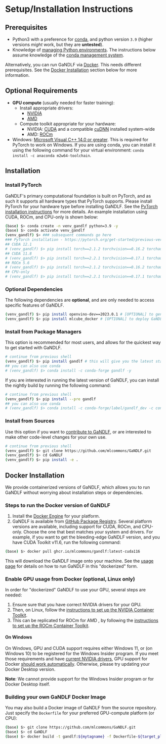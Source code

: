 # Setup/Installation Instructions

## Prerequisites

- Python3 with a preference for [conda](https://conda.io), and python version `3.9` (higher versions *might* work, but they are **untested**).
- Knowledge of [managing Python environments](https://docs.python.org/3/tutorial/venv.html). The instructions below assume knowledge of the [conda management system](https://docs.conda.io/projects/conda/en/latest/user-guide/tasks/manage-environments.html).

Alternatively, you can run GaNDLF via [Docker](https://www.docker.com/). This needs different prerequisites. See the [Docker Installation](#docker-installation) section below for more information. 

## Optional Requirements

- **GPU compute** (usually needed for faster training):
    - Install appropriate drivers:
        - [NVIDIA](https://www.nvidia.com/Download/index.aspx?lang=en-us)
        - [AMD](https://www.amd.com/en/support)
    - Compute toolkit appropriate for your hardware:
        - NVIDIA: [CUDA](https://developer.nvidia.com/cuda-download) and a compatible [cuDNN](https://developer.nvidia.com/cudnn) installed system-wide
        - AMD: [ROCm](https://www.amd.com/en/graphics/servers-solutions-rocm)
- Windows: [Microsoft Visual C++ 14.0 or greater](http://visualstudio.microsoft.com/visual-cpp-build-tools). This is required for PyTorch to work on Windows. If you are using conda, you can install it using the following command for your virtual environment: `conda install -c anaconda m2w64-toolchain`.

## Installation

### Install PyTorch 

GaNDLF's primary computational foundation is built on PyTorch, and as such it supports all hardware types that PyTorch supports. Please install PyTorch for your hardware type before installing GaNDLF. See the [PyTorch installation instructions](https://pytorch.org/get-started/previous-versions/#v1131) for more details. An example installation using CUDA, ROCm, and CPU-only is shown below:

```bash
(base) $> conda create -n venv_gandlf python=3.9 -y
(base) $> conda activate venv_gandlf
(venv_gandlf) $> ### subsequent commands go here
### PyTorch installation - https://pytorch.org/get-started/previous-versions/#v210
## CUDA 12.1
# (venv_gandlf) $> pip install torch==2.1.2 torchvision==0.16.2 torchaudio==2.1.2 --index-url https://download.pytorch.org/whl/cu121
## CUDA 11.8
# (venv_gandlf) $> pip install torch==2.2.1 torchvision==0.17.1 torchaudio==2.2.1 --index-url https://download.pytorch.org/whl/cu118
## ROCm 5.6
# (venv_gandlf) $> pip install torch==2.1.2 torchvision==0.16.2 torchaudio==2.1.2 --index-url https://download.pytorch.org/whl/rocm5.6
## CPU-only
# (venv_gandlf) $> pip install torch==2.2.1 torchvision==0.17.1 torchaudio==2.2.1 --index-url https://download.pytorch.org/whl/cpu
```

### Optional Dependencies 

The following dependencies are **optional**, and are only needed to access specific features of GaNDLF.

```bash
(venv_gandlf) $> pip install openvino-dev==2023.0.1 # [OPTIONAL] to generate post-training optimized models for inference
(venv_gandlf) $> pip install mlcube_docker # [OPTIONAL] to deploy GaNDLF models as MLCube-compliant Docker containers
```

### Install from Package Managers

This option is recommended for most users, and allows for the quickest way to get started with GaNDLF.

```bash
# continue from previous shell
(venv_gandlf) $> pip install gandlf # this will give you the latest stable release
## you can also use conda
# (venv_gandlf) $> conda install -c conda-forge gandlf -y
```

If you are interested in running the latest version of GaNDLF, you can install the nightly build by running the following command:

```bash
# continue from previous shell
(venv_gandlf) $> pip install --pre gandlf
## you can also use conda
# (venv_gandlf) $> conda install -c conda-forge/label/gandlf_dev -c conda-forge gandlf -y
```


### Install from Sources

Use this option if you want to [contribute to GaNDLF](https://github.com/mlcommons/GaNDLF/blob/master/CONTRIBUTING.md), or are interested to make other code-level changes for your own use.

```bash
# continue from previous shell
(venv_gandlf) $> git clone https://github.com/mlcommons/GaNDLF.git
(venv_gandlf) $> cd GaNDLF
(venv_gandlf) $> pip install -e .
```


## Docker Installation

We provide containerized versions of GaNDLF, which allows you to run GaNDLF without worrying about installation steps or dependencies.

### Steps to run the Docker version of GaNDLF

1. Install the [Docker Engine](https://www.docker.com/get-started) for your platform.
2. GaNDLF is available from [GitHub Package Registry](https://github.com/mlcommons/GaNDLF/pkgs/container/gandlf).
Several platform versions are available, including support for CUDA, ROCm, and CPU-only. Choose the one that best matches your system and drivers. For example, if you want to get the bleeding-edge GaNDLF version, and you have CUDA Toolkit v11.6, run the following command:

```bash
(base) $> docker pull ghcr.io/mlcommons/gandlf:latest-cuda116
```

This will download the GaNDLF image onto your machine. See the [usage page](https://mlcommons.github.io/GaNDLF/usage#running-with-docker) for details on how to run GaNDLF in this "dockerized" form.

### Enable GPU usage from Docker (optional, Linux only)

In order for "dockerized" GaNDLF to use your GPU, several steps are needed:

1. Ensure sure that you have correct NVIDIA drivers for your GPU.
2. Then, on Linux, follow the [instructions to set up the NVIDIA Container Toolkit](https://docs.nvidia.com/datacenter/cloud-native/container-toolkit/install-guide.html#setting-up-nvidia-container-toolkit).
3. This can be replicated for ROCm for AMD , by following the [instructions to set up the ROCm Container Toolkit](https://rocmdocs.amd.com/en/latest/ROCm_Virtualization_Containers/ROCm-Virtualization-&-Containers.html?highlight=docker).

#### On Windows

On Windows, GPU and CUDA support requires either Windows 11, or (on Windows 10) to be registered for the Windows Insider program. If you meet those requirements and have [current NVIDIA drivers](https://developer.nvidia.com/cuda/wsl), GPU support for Docker [should work automatically](https://www.docker.com/blog/wsl-2-gpu-support-for-docker-desktop-on-nvidia-gpus/). Otherwise, please try updating your Docker Desktop version. 

**Note**: We cannot provide support for the Windows Insider program or for Docker Desktop itself.

### Building your own GaNDLF Docker Image

You may also build a Docker image of GaNDLF from the source repository. Just specify the `Dockerfile` for your preferred GPU-compute platform (or CPU):

```bash
(base) $> git clone https://github.com/mlcommons/GaNDLF.git
(base) $> cd GaNDLF
(base) $> docker build -t gandlf:${mytagname} -f Dockerfile-${target_platform} . # change ${mytagname} and ${target_platform} as needed
```
